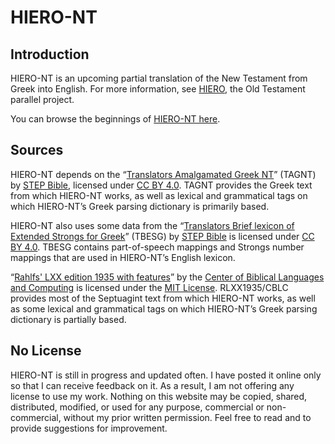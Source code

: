 # HIERO-NT

## Introduction
HIERO-NT is an upcoming partial translation of the New Testament from Greek into English. For more information, see [HIERO](http://gfassero.github.io/HIERO/), the Old Testament parallel project.

You can browse the beginnings of [HIERO-NT here](http://gfassero.github.io/HIERO-NT/read/).

## Sources
HIERO-NT depends on the “[Translators Amalgamated Greek NT](http://github.com/STEPBible/STEPBible-Data/tree/master/Translators%20Amalgamated%20OT%2BNT)” (TAGNT) by [STEP Bible](http://www.stepbible.org/), licensed under [CC BY 4.0](http://creativecommons.org/licenses/by/4.0/). TAGNT provides the Greek text from which HIERO-NT works, as well as lexical and grammatical tags on which HIERO-NT’s Greek parsing dictionary is primarily based.

HIERO-NT also uses some data from the “[Translators Brief lexicon of Extended Strongs for Greek](http://github.com/STEPBible/STEPBible-Data/blob/master/Lexicons/TBESG%20-%20Translators%20Brief%20lexicon%20of%20Extended%20Strongs%20for%20Greek%20-%20STEPBible.org%20CC%20BY.txt)” (TBESG) by [STEP Bible](http://www.stepbible.org/) is licensed under [CC BY 4.0](http://creativecommons.org/licenses/by/4.0/). TBESG contains part-of-speech mappings and Strongs number mappings that are used in HIERO-NT’s English lexicon.

“[Rahlfs' LXX edition 1935 with features](http://github.com/CenterBLC/LXX/tree/main/tf/1935)” by the [Center of Biblical Languages and Computing](http://github.com/CenterBLC) is licensed under the [MIT License](http://opensource.org/license/mit). RLXX1935/CBLC provides most of the Septuagint text from which HIERO-NT works, as well as some lexical and grammatical tags on which HIERO-NT’s Greek parsing dictionary is partially based.

## No License
HIERO-NT is still in progress and updated often. I have posted it online only so that I can receive feedback on it. As a result, I am not offering any license to use my work. Nothing on this website may be copied, shared, distributed, modified, or used for any purpose, commercial or non-commercial, without my prior written permission. Feel free to read and to provide suggestions for improvement.
